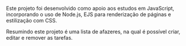 Este projeto foi desenvolvido como apoio aos estudos em JavaScript, incorporando o uso de Node.js, EJS para renderização de páginas e estilização com CSS.


Resumindo este projeto é uma lista de afazeres, na qual é possível criar, editar e remover as tarefas. 
